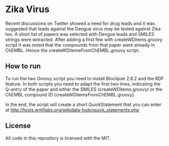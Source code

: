 # Zika Virus

Recent discussions on Twitter showed a need for drug leads and it was suggested that leads against the Dengue
virus may be tested against Zika too. A short list of papers was selected with Dengue leads and SMILES strings
were extracted. After adding a first few with createWDitems.groovy script it was noted that the compounds from
that paper were already in ChEMBL. Hence the createWDitemsFromChEMBL.groovy script.

## How to run
To run the two Groovy script you need to install Bioclipse 2.6.2 and the RDF feature. In both scripts you need
to adapt the first two lines, indicating the Q-entry of the paper and either the SMILES (createWDitems.groovy)
or the ChEMBL compound ID (createWDitemsFromChEMBL.groovy).

In the end, the script will create a short QuickStatement that you can enter at http://tools.wmflabs.org/wikidata-todo/quick_statements.php

## License
All code in this repository is licensed with the MIT.
